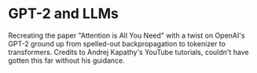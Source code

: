 # GPT-2 and LLMs
Recreating the paper "Attention is All You Need" with a twist on OpenAI's GPT-2 ground up from spelled-out backpropagation to tokenizer to transformers. Credits to Andrej Kapathy's YouTube tutorials, couldn't have gotten this far without his guidance.
